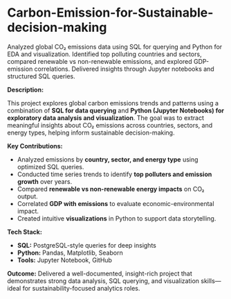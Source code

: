 # Carbon-Emission-for-Sustainable-decision-making
Analyzed global CO₂ emissions data using SQL for querying and Python for EDA and visualization. Identified top polluting countries and sectors, compared renewable vs non-renewable emissions, and explored GDP-emission correlations. Delivered insights through Jupyter notebooks and structured SQL queries.



**Description:**

This project explores global carbon emissions trends and patterns using a combination of **SQL for data querying** and **Python (Jupyter Notebooks) for exploratory data analysis and visualization**. The goal was to extract meaningful insights about CO₂ emissions across countries, sectors, and energy types, helping inform sustainable decision-making.

**Key Contributions:**

* Analyzed emissions by **country, sector, and energy type** using optimized SQL queries.
* Conducted time series trends to identify **top polluters and emission growth** over years.
* Compared **renewable vs non-renewable energy impacts** on CO₂ output.
* Correlated **GDP with emissions** to evaluate economic-environmental impact.
* Created intuitive **visualizations** in Python to support data storytelling.

**Tech Stack:**

* **SQL:** PostgreSQL-style queries for deep insights
* **Python:** Pandas, Matplotlib, Seaborn
* **Tools:** Jupyter Notebook, GitHub

**Outcome:** Delivered a well-documented, insight-rich project that demonstrates strong data analysis, SQL querying, and visualization skills—ideal for sustainability-focused analytics roles.


